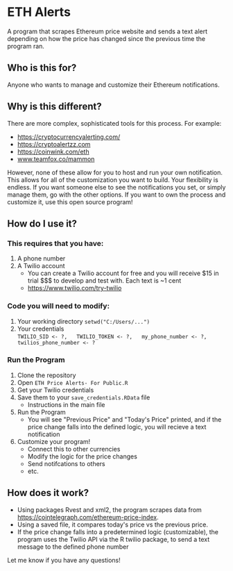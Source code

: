 # ETH Alerts
A program that scrapes Ethereum price website and sends a text alert depending on how the price has changed since the previous time the program ran.

## Who is this for?
Anyone who wants to manage and customize their Ethereum notifications.

## Why is this different?
There are more complex, sophisticated tools for this process. For example:
- https://cryptocurrencyalerting.com/
- https://cryptoalertzz.com
- https://coinwink.com/eth
- www.teamfox.co/mammon 

However, none of these allow for you to host and run your own notification. This allows for all of the customization you want to build. Your flexibility is endless. If you want someone else to see the notifications you set, or simply manage them, go with the other options. If you want to own the process and customize it, use this open source program!

## How do I use it?
### This requires that you have:
1. A phone number
2. A Twilio account
    * You can create a Twilio account for free and you will receive $15 in trial $$$ to develop and test with. Each text is ~1 cent
    * https://www.twilio.com/try-twilio
  
### Code you will need to modify:
1) Your working directory `setwd("C:/Users/...")`
2) Your credentials   
`TWILIO_SID <- ?,  
TWILIO_TOKEN <- ?,  
my_phone_number <- ?,  
twilios_phone_number <- ? `  

### Run the Program
1) Clone the repository
2) Open `ETH Price Alerts- For Public.R`
3) Get your Twilio credentials
4) Save them to your `save_credentials.RData` file
    - Instructions in the main file
5) Run the Program
    - You will see "Previous Price" and "Today's Price" printed, and if the price change falls into the defined logic, you will recieve a text notification
6) Customize your program!
    - Connect this to other currencies
    - Modify the logic for the price changes
    * Send notifcations to others
    - etc.

## How does it work?
- Using packages Rvest and xml2, the program scrapes data from https://cointelegraph.com/ethereum-price-index. 
- Using a saved file, it compares today's price vs the previous price. 
- If the price change falls into a predetermined logic (customizable), the program uses the Twilio API via the R twilio package, to send a text message to the defined phone number

Let me know if you have any questions!

